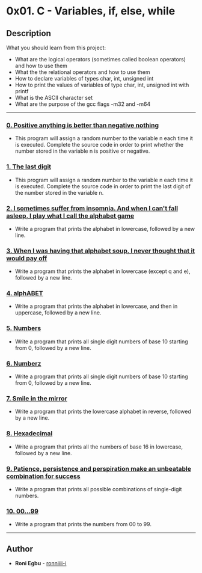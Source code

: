 # 0x01. C - Variables, if, else, while

## Description
What you should learn from this project:

* What are the logical operators (sometimes called boolean operators) and how to use them
* What the the relational operators and how to use them
* How to declare variables of types char, int, unsigned int
* How to print the values of variables of type char, int, unsigned int with printf
* What is the ASCII character set
* What are the purpose of the gcc flags -m32 and -m64

---

### [0. Positive anything is better than negative nothing](./0-positive_or_negative.c)
* This program will assign a random number to the variable n each time it is executed. Complete the source code in order to print whether the number stored in the variable n is positive or negative.

### [1. The last digit ](./1-last_digit.c)
* This program will assign a random number to the variable n each time it is executed. Complete the source code in order to print the last digit of the number stored in the variable n.

### [2. I sometimes suffer from insomnia. And when I can't fall asleep, I play what I call the alphabet game](./2-print_alphabet.c)
* Write a program that prints the alphabet in lowercase, followed by a new line.

### [3. When I was having that alphabet soup, I never thought that it would pay off](./4-print_alphabt.c)
* Write a program that prints the alphabet in lowercase (except q and e), followed by a new line.

### [4. alphABET](./3-print_alphabets.c)
* Write a program that prints the alphabet in lowercase, and then in uppercase, followed by a new line.

### [5. Numbers](./5-print_numbers.c)
* Write a program that prints all single digit numbers of base 10 starting from 0, followed by a new line.

### [6. Numberz](./6-print_numberz.c)
* Write a program that prints all single digit numbers of base 10 starting from 0, followed by a new line.

### [7. Smile in the mirror](./7-print_tebahpla.c)
* Write a program that prints the lowercase alphabet in reverse, followed by a new line.

### [8. Hexadecimal](./8-print_base16.c)
* Write a program that prints all the numbers of base 16 in lowercase, followed by a new line.

### [9. Patience, persistence and perspiration make an unbeatable combination for success](./9-print_comb.c)
* Write a program that prints all possible combinations of single-digit numbers.

### [10. 00...99](./10-print_comb2.c)
* Write a program that prints the numbers from 00 to 99.

---

## Author
* **Roni Egbu** - [ronniiii-i](https://github.com/ronniiii-i)
